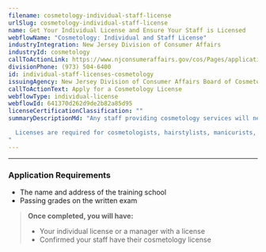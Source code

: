 ```yaml
---
filename: cosmetology-individual-staff-license
urlSlug: cosmetology-individual-staff-license
name: Get Your Individual License and Ensure Your Staff is Licensed
webflowName: "Cosmetology: Individual and Staff License"
industryIntegration: New Jersey Division of Consumer Affairs
industryId: cosmetology
callToActionLink: https://www.njconsumeraffairs.gov/cos/Pages/applications.aspx
divisionPhone: (973) 504-6400
id: individual-staff-licenses-cosmetology
issuingAgency: New Jersey Division of Consumer Affairs Board of Cosmetology and Hairstyling
callToActionText: Apply for a Cosmetology License
webflowType: individual-license
webflowId: 641370d262d9de2b82a85d95
licenseCertificationClassification: ""
summaryDescriptionMd: "Any staff providing cosmetology services will need a cosmetology license. If the business owner of a cosmetology shop does not have a cosmetology license, the shop manager must have a license and at least two years of experience.

  Licenses are required for cosmetologists, hairstylists, manicurists, skincare specialists, barbers, hair braiders, and beauticians. It is the shop owner's responsibility to ensure their staff is licensed.
"
---
```


---

### Application Requirements

- The name and address of the training school
- Passing grades on the written exam

> **Once completed, you will have:**
>
> - Your individual license or a manager with a license
> - Confirmed your staff have their cosmetology license
